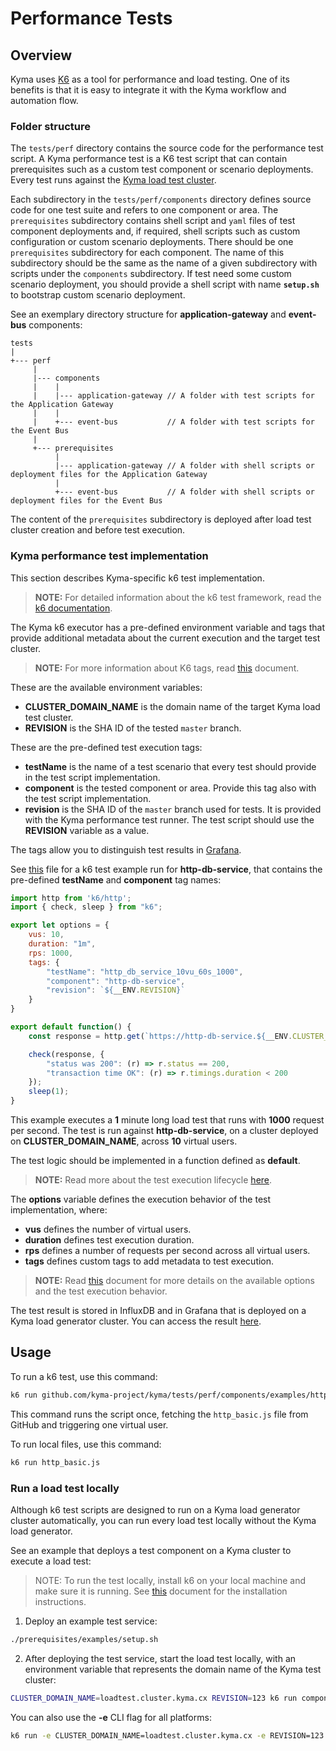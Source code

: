 # Performance Tests

## Overview

Kyma uses [K6](https://docs.k6.io) as a tool for performance and load testing. One of its benefits is that it is easy to integrate it with the Kyma workflow and automation flow.

### Folder structure

The `tests/perf` directory contains the source code for the performance test script.
A Kyma performance test is a K6 test script that can contain prerequisites such as a custom test component or scenario deployments. Every test runs against the [Kyma load test cluster](https://github.com/kyma-project/test-infra).

Each subdirectory in the `tests/perf/components` directory defines source code for one test suite and refers to one component or area. 
The `prerequisites` subdirectory contains shell script and `yaml` files of test component deployments and, if required, shell scripts such as custom configuration or custom scenario deployments.
There should be one `prerequisites` subdirectory for each component. The name of this subdirectory should be the same as the name of a given subdirectory with scripts under the `components` subdirectory.
If test need some custom scenario deployment, you should provide a shell script with name **`setup.sh`** to bootstrap custom scenario deployment.

See an exemplary directory structure for **application-gateway** and **event-bus** components:
```
tests
|  
+--- perf
     |   
     |--- components
     |    |
     |    |--- application-gateway // A folder with test scripts for the Application Gateway
     |    |
     |    +--- event-bus           // A folder with test scripts for the Event Bus
     |      
     +--- prerequisites
          |
          |--- application-gateway // A folder with shell scripts or deployment files for the Application Gateway
          |
          +--- event-bus           // A folder with shell scripts or deployment files for the Event Bus

```
The content of the `prerequisites` subdirectory is deployed after load test cluster creation and before test execution.

### Kyma performance test implementation

This section describes Kyma-specific k6 test implementation.

> **NOTE:** For detailed information about the k6 test framework, read the [k6 documentation](https://docs.k6.io).

The Kyma k6 executor has a pre-defined environment variable and tags that provide additional metadata about the current execution and the target test cluster.

> **NOTE:** For more information about K6 tags, read [this](https://docs.k6.io/docs/tags-and-groups) document.

These are the available environment variables:
- **CLUSTER_DOMAIN_NAME** is the domain name of the target Kyma load test cluster.
- **REVISION** is the SHA ID of the tested `master` branch.

These are the pre-defined test execution tags:
- **testName** is the name of a test scenario that every test should provide in the test script implementation.
- **component** is the tested component or area. Provide this tag also with the test script implementation.
- **revision** is the SHA ID of the `master` branch used for tests. It is provided with the Kyma performance test runner. The test script should use the **REVISION** variable as a value.

The tags allow you to distinguish test results in [Grafana](https://grafana.perf.kyma-project.io/d/ReuNR5Aik/kyma-performance-test-results?orgId=1).

See [this](./components/examples/http-db-service.js) file for a k6 test example run for **http-db-service**, that contains the pre-defined **testName** and **component** tag names:

```javascript
import http from 'k6/http';
import { check, sleep } from "k6";

export let options = {
    vus: 10,
    duration: "1m",
    rps: 1000,
    tags: {
        "testName": "http_db_service_10vu_60s_1000",
        "component": "http-db-service",
        "revision": `${__ENV.REVISION}`
    }
}

export default function() {
    const response = http.get(`https://http-db-service.${__ENV.CLUSTER_DOMAIN_NAME}/`);

    check(response, {
        "status was 200": (r) => r.status == 200,
        "transaction time OK": (r) => r.timings.duration < 200
    });
    sleep(1);
}
```

This example executes a **1** minute long load test that runs with **1000** request per second. The test is run against **http-db-service**, on a cluster deployed on **CLUSTER_DOMAIN_NAME**, across **10** virtual users.

The test logic should be implemented in a function defined as **default**.

> **NOTE:** Read more about the test execution lifecycle [here](https://docs.k6.io/docs/test-life-cycle).

The **options** variable defines the execution behavior of the test implementation, where:

- **vus** defines the number of virtual users.
- **duration** defines test execution duration.
- **rps** defines a number of requests per second across all virtual users.
- **tags** defines custom tags to add metadata to test execution.

> **NOTE:** Read [this](https://docs.k6.io/docs/options) document for more details on the available options and the test execution behavior.

The test result is stored in InfluxDB and in Grafana that is deployed on a Kyma load generator cluster. You can access the result [here](https://grafana.perf.kyma-project.io/d/ReuNR5Aik/kyma-performance-test-results?orgId=1).

## Usage

To run a k6 test, use this command:
```bash
k6 run github.com/kyma-project/kyma/tests/perf/components/examples/http_basic.js
```

This command runs the script once, fetching the `http_basic.js` file from GitHub and triggering one virtual user.

To run local files, use this command:
```bash
k6 run http_basic.js
```

### Run a load test locally

Although k6 test scripts are designed to run on a Kyma load generator cluster automatically, you can run every load test locally without the Kyma load generator.

See an example that deploys a test component on a Kyma cluster to execute a load test:

>NOTE: To run the test locally, install k6 on your local machine and make sure it is running. See [this](https://docs.k6.io/docs/installation) document for the installation instructions.


1. Deploy an example test service:

```bash
./prerequisites/examples/setup.sh
```

2. After deploying the test service, start the load test locally, with an environment variable that represents the domain name of the Kyma test cluster:

```bash
CLUSTER_DOMAIN_NAME=loadtest.cluster.kyma.cx REVISION=123 k6 run components/examples/http-db-service.js
```

You can also use the **-e** CLI flag for all platforms:

```bash
k6 run -e CLUSTER_DOMAIN_NAME=loadtest.cluster.kyma.cx -e REVISION=123 components/examples/http-db-service.js
```
